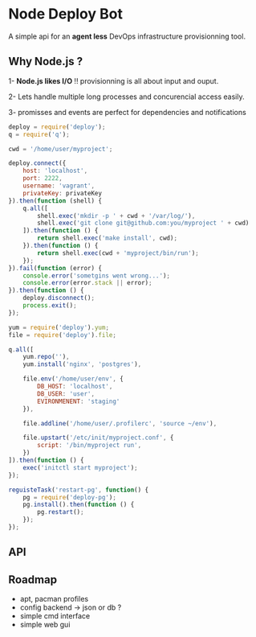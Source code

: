 
Node Deploy Bot
===============

A simple api for an **agent less** DevOps infrastructure provisionning tool.

Why Node.js ?
-------------

1- **Node.js likes I/O** !! provisionning is all about input and ouput.

2- Lets handle multiple long processes and concurencial access easily.

3- promisses and events are perfect for dependencies and notifications


```javascript
deploy = require('deploy');
q = require('q');

cwd = '/home/user/myproject';

deploy.connect({
    host: 'localhost',
    port: 2222,
    username: 'vagrant',
    privateKey: privateKey
}).then(function (shell) {
    q.all([
        shell.exec('mkdir -p ' + cwd + '/var/log/'),
        shell.exec('git clone git@github.com:you/myproject ' + cwd)
    ]).then(function () {
        return shell.exec('make install', cwd);
    }).then(function () {
        return shell.exec(cwd + 'myproject/bin/run');
    });
}).fail(function (error) {
    console.error('sometgins went wrong...');
    console.error(error.stack || error);
}).then(function () {
    deploy.disconnect();
    process.exit();
});
```


```javascript
yum = require('deploy').yum;
file = require('deploy').file;

q.all([
    yum.repo(''),
    yum.install('nginx', 'postgres'),

    file.env('/home/user/env', {
        DB_HOST: 'localhost',
        DB_USER: 'user',
        EVIRONMENENT: 'staging'
    }),

    file.addline('/home/user/.profilerc', 'source ~/env'),

    file.upstart('/etc/init/myproject.conf', {
        script: '/bin/myproject run',
    })
]).then(function () {
    exec('initctl start myproject');
});
```

```javascript
reguisteTask('restart-pg', function() {
    pg = require('deploy-pg');
    pg.install().then(function () {
        pg.restart();
    });
});
```


API
---


Roadmap
-------

- apt, pacman profiles
- config backend -> json or db ?
- simple cmd interface
- simple web gui


